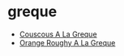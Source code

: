 # greque

 * [Couscous A La Greque](../index/c/couscous-a-la-greque-236.json)
 * [Orange Roughy A La Greque](../index/o/orange-roughy-a-la-greque-243.json)

